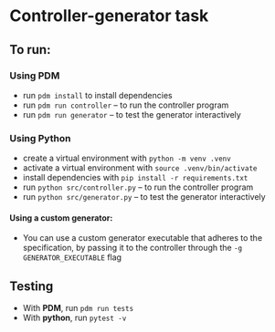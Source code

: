 # Controller-generator task

## To run:

### Using PDM
* run `pdm install` to install dependencies
* run `pdm run controller` – to run the controller program
* run `pdm run generator` – to test the generator interactively

### Using Python
* create a virtual environment with `python -m venv .venv`
* activate a virtual environment with `source .venv/bin/activate`
* install dependencies with `pip install -r requirements.txt`
* run `python src/controller.py` – to run the controller program
* run `python src/generator.py` – to test the generator interactively

#### Using a custom generator:
* You can use a custom generator executable that adheres to the specification, by passing it to the controller through the `-g GENERATOR_EXECUTABLE` flag

## Testing
* With **PDM**, run `pdm run tests`
* With **python**, run `pytest -v`
